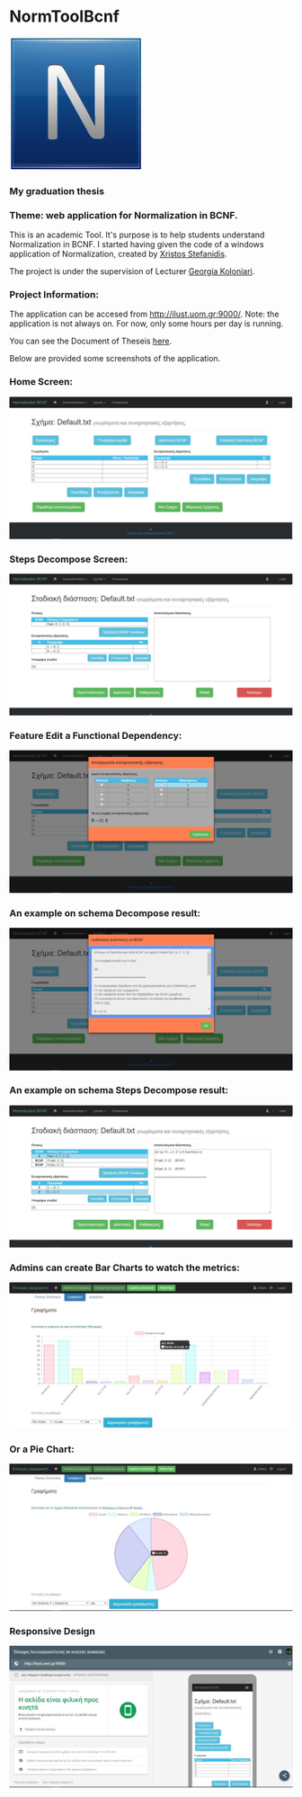 # NormToolBcnf
![Web-app Logo](Images/N.jpg)
### My graduation thesis

### Theme: web application for Normalization in BCNF.

This is an academic Tool. It's purpose is to help students understand Normalization in BCNF. I started having given the code of a
windows application of Normalization, created by [Xristos Stefanidis](mailto:chstefanides@yahoo.gr).

The project is under the supervision of Lecturer [Georgia Koloniari](http://users.uom.gr/~gkoloniari/).


### Project Information:
The application can be accesed from http://ilust.uom.gr:9000/. 
Note: the application is not always on. For now, only some hours per day is running.

You can see the Document of Theseis [here](https://drive.google.com/file/d/0B9113-m76t9ZSW5PTy1uNkVvdGc/view).

Below are provided some screenshots of the application.
### Home Screen:
![Home Screen](Images/Screenshots/HOME.JPG)

### Steps Decompose Screen:
![Steps Decompose Screen](Images/Screenshots/StepsDecompose.JPG)

### Feature Edit a Functional Dependency:
![Edit fd Screen](Images/Screenshots/EditFd.JPG)

### An example on schema Decompose result:
![Decompose result Screen](Images/Screenshots/DecomposeResult.JPG)

### An example on schema Steps Decompose result:
![Decompose result Screen](Images/Screenshots/StepsDecomposeResult.JPG)

### Admins can create Bar Charts to watch the metrics:
![Graph Bar Screen](Images/Screenshots/graph.JPG)

### Or a Pie Chart: 
![Graph Pie Screen](Images/Screenshots/graph2.JPG)

### Responsive Design
![Responsive Design Screen](Images/Screenshots/resp.JPG)
